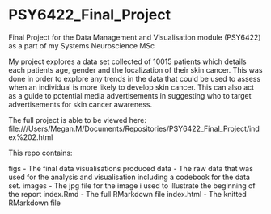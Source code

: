 # PSY6422_Final_Project
Final Project for the Data Management and Visualisation module (PSY6422) as a part of my Systems Neuroscience MSc 

My project explores a data set collected of 10015 patients which details each patients age, gender and the localization of their skin cancer. This was done in order to explore any trends in the data that could be used to assess when an individual is more likely to develop skin cancer. This can also act as a guide to potential media advertisements in suggesting who to target advertisements for skin cancer awareness. 

The full project is able to be viewed here: file:///Users/Megan.M/Documents/Repositories/PSY6422_Final_Project/index%202.html 

This repo contains: 

figs - The final data visualisations produced
data - The raw data that was used for the analysis and visualisation including a codebook for the data set. 
images - The jpg file for the image i used to illustrate the beginning of the report
index.Rmd - The full RMarkdown file
index.html - The knitted RMarkdown file 

